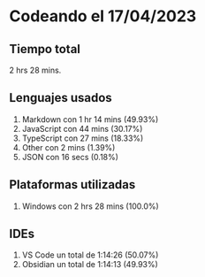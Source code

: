 # Codeando el 17/04/2023

## Tiempo total
2 hrs 28 mins.

## Lenguajes usados
1. Markdown con 1 hr 14 mins (49.93%)
1. JavaScript con 44 mins (30.17%)
1. TypeScript con 27 mins (18.33%)
1. Other con 2 mins (1.39%)
1. JSON con 16 secs (0.18%)

## Plataformas utilizadas
1. Windows con 2 hrs 28 mins (100.0%)

## IDEs
1. VS Code un total de 1:14:26 (50.07%)
1. Obsidian un total de 1:14:13 (49.93%)
